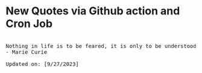 # New Quotes via Github action and Cron Job

<pre>
<!-- #quote -->
Nothing in life is to be feared, it is only to be understood. Now is the time to understand more, so that we may fear less.
- Marie Curie

Updated on: [9/27/2023]
<!-- #quoteEnd -->
</pre>
